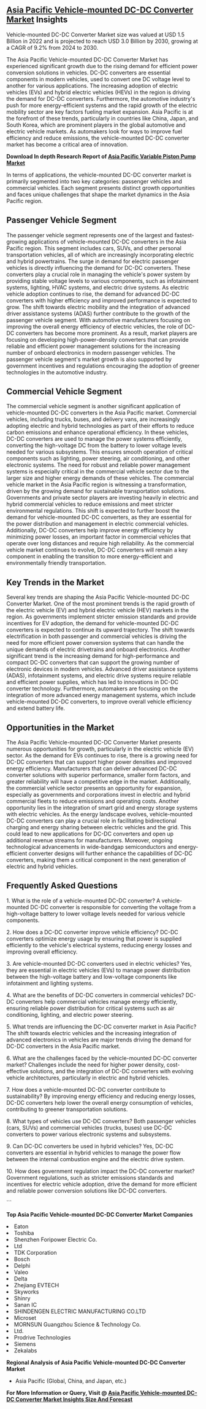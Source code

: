 <h2><a href="https://www.verifiedmarketreports.com/download-sample/?rid=234366&amp;utm_source=Github-Feb&amp;utm_medium=219" target="_blank">Asia Pacific Vehicle-mounted DC-DC Converter Market</a> Insights</h2><p>Vehicle-mounted DC-DC Converter Market size was valued at USD 1.5 Billion in 2022 and is projected to reach USD 3.0 Billion by 2030, growing at a CAGR of 9.2% from 2024 to 2030.</p><p><p>The Asia Pacific Vehicle-mounted DC-DC Converter Market has experienced significant growth due to the rising demand for efficient power conversion solutions in vehicles. DC-DC converters are essential components in modern vehicles, used to convert one DC voltage level to another for various applications. The increasing adoption of electric vehicles (EVs) and hybrid electric vehicles (HEVs) in the region is driving the demand for DC-DC converters. Furthermore, the automotive industry's push for more energy-efficient systems and the rapid growth of the electric mobility sector are key factors fueling market expansion. Asia Pacific is at the forefront of these trends, particularly in countries like China, Japan, and South Korea, which are prominent players in the global automotive and electric vehicle markets. As automakers look for ways to improve fuel efficiency and reduce emissions, the vehicle-mounted DC-DC converter market has become a critical area of innovation. <p><strong>Download In depth Research Report of <a href="https://www.verifiedmarketreports.com/download-sample/?rid=236118&amp;utm_source=Pulse-Dec&amp;utm_medium=219" target="_blank">Asia Pacific Variable Piston Pump Market</a></strong></p> In terms of applications, the vehicle-mounted DC-DC converter market is primarily segmented into two key categories: passenger vehicles and commercial vehicles. Each segment presents distinct growth opportunities and faces unique challenges that shape the market dynamics in the Asia Pacific region. <h2>Passenger Vehicle Segment</h2> The passenger vehicle segment represents one of the largest and fastest-growing applications of vehicle-mounted DC-DC converters in the Asia Pacific region. This segment includes cars, SUVs, and other personal transportation vehicles, all of which are increasingly incorporating electric and hybrid powertrains. The surge in demand for electric passenger vehicles is directly influencing the demand for DC-DC converters. These converters play a crucial role in managing the vehicle's power system by providing stable voltage levels to various components, such as infotainment systems, lighting, HVAC systems, and electric drive systems. As electric vehicle adoption continues to rise, the demand for advanced DC-DC converters with higher efficiency and improved performance is expected to grow. The shift towards electric mobility and the integration of advanced driver assistance systems (ADAS) further contribute to the growth of the passenger vehicle segment. With automotive manufacturers focusing on improving the overall energy efficiency of electric vehicles, the role of DC-DC converters has become more prominent. As a result, market players are focusing on developing high-power-density converters that can provide reliable and efficient power management solutions for the increasing number of onboard electronics in modern passenger vehicles. The passenger vehicle segment's market growth is also supported by government incentives and regulations encouraging the adoption of greener technologies in the automotive industry. <h2>Commercial Vehicle Segment</h2> The commercial vehicle segment is another significant application of vehicle-mounted DC-DC converters in the Asia Pacific market. Commercial vehicles, including trucks, buses, and delivery vans, are increasingly adopting electric and hybrid technologies as part of their efforts to reduce carbon emissions and enhance operational efficiency. In these vehicles, DC-DC converters are used to manage the power systems efficiently, converting the high-voltage DC from the battery to lower voltage levels needed for various subsystems. This ensures smooth operation of critical components such as lighting, power steering, air conditioning, and other electronic systems. The need for robust and reliable power management systems is especially critical in the commercial vehicle sector due to the larger size and higher energy demands of these vehicles. The commercial vehicle market in the Asia Pacific region is witnessing a transformation, driven by the growing demand for sustainable transportation solutions. Governments and private sector players are investing heavily in electric and hybrid commercial vehicles to reduce emissions and meet stricter environmental regulations. This shift is expected to further boost the demand for vehicle-mounted DC-DC converters, as they are essential for the power distribution and management in electric commercial vehicles. Additionally, DC-DC converters help improve energy efficiency by minimizing power losses, an important factor in commercial vehicles that operate over long distances and require high reliability. As the commercial vehicle market continues to evolve, DC-DC converters will remain a key component in enabling the transition to more energy-efficient and environmentally friendly transportation. <h2>Key Trends in the Market</h2> Several key trends are shaping the Asia Pacific Vehicle-mounted DC-DC Converter Market. One of the most prominent trends is the rapid growth of the electric vehicle (EV) and hybrid electric vehicle (HEV) markets in the region. As governments implement stricter emission standards and provide incentives for EV adoption, the demand for vehicle-mounted DC-DC converters is expected to continue its upward trajectory. The shift towards electrification in both passenger and commercial vehicles is driving the need for more efficient power conversion systems that can handle the unique demands of electric drivetrains and onboard electronics. Another significant trend is the increasing demand for high-performance and compact DC-DC converters that can support the growing number of electronic devices in modern vehicles. Advanced driver assistance systems (ADAS), infotainment systems, and electric drive systems require reliable and efficient power supplies, which has led to innovations in DC-DC converter technology. Furthermore, automakers are focusing on the integration of more advanced energy management systems, which include vehicle-mounted DC-DC converters, to improve overall vehicle efficiency and extend battery life. <h2>Opportunities in the Market</h2> The Asia Pacific Vehicle-mounted DC-DC Converter Market presents numerous opportunities for growth, particularly in the electric vehicle (EV) sector. As the demand for EVs continues to rise, there is a growing need for DC-DC converters that can support higher power densities and improved energy efficiency. Manufacturers that can deliver advanced DC-DC converter solutions with superior performance, smaller form factors, and greater reliability will have a competitive edge in the market. Additionally, the commercial vehicle sector presents an opportunity for expansion, especially as governments and corporations invest in electric and hybrid commercial fleets to reduce emissions and operating costs. Another opportunity lies in the integration of smart grid and energy storage systems with electric vehicles. As the energy landscape evolves, vehicle-mounted DC-DC converters can play a crucial role in facilitating bidirectional charging and energy sharing between electric vehicles and the grid. This could lead to new applications for DC-DC converters and open up additional revenue streams for manufacturers. Moreover, ongoing technological advancements in wide-bandgap semiconductors and energy-efficient converter designs will further enhance the capabilities of DC-DC converters, making them a critical component in the next generation of electric and hybrid vehicles. <h2>Frequently Asked Questions</h2> <p>1. What is the role of a vehicle-mounted DC-DC converter? A vehicle-mounted DC-DC converter is responsible for converting the voltage from a high-voltage battery to lower voltage levels needed for various vehicle components.</p> <p>2. How does a DC-DC converter improve vehicle efficiency? DC-DC converters optimize energy usage by ensuring that power is supplied efficiently to the vehicle's electrical systems, reducing energy losses and improving overall efficiency.</p> <p>3. Are vehicle-mounted DC-DC converters used in electric vehicles? Yes, they are essential in electric vehicles (EVs) to manage power distribution between the high-voltage battery and low-voltage components like infotainment and lighting systems.</p> <p>4. What are the benefits of DC-DC converters in commercial vehicles? DC-DC converters help commercial vehicles manage energy efficiently, ensuring reliable power distribution for critical systems such as air conditioning, lighting, and electric power steering.</p> <p>5. What trends are influencing the DC-DC converter market in Asia Pacific? The shift towards electric vehicles and the increasing integration of advanced electronics in vehicles are major trends driving the demand for DC-DC converters in the Asia Pacific market.</p> <p>6. What are the challenges faced by the vehicle-mounted DC-DC converter market? Challenges include the need for higher power density, cost-effective solutions, and the integration of DC-DC converters with evolving vehicle architectures, particularly in electric and hybrid vehicles.</p> <p>7. How does a vehicle-mounted DC-DC converter contribute to sustainability? By improving energy efficiency and reducing energy losses, DC-DC converters help lower the overall energy consumption of vehicles, contributing to greener transportation solutions.</p> <p>8. What types of vehicles use DC-DC converters? Both passenger vehicles (cars, SUVs) and commercial vehicles (trucks, buses) use DC-DC converters to power various electronic systems and subsystems.</p> <p>9. Can DC-DC converters be used in hybrid vehicles? Yes, DC-DC converters are essential in hybrid vehicles to manage the power flow between the internal combustion engine and the electric drive system.</p> <p>10. How does government regulation impact the DC-DC converter market? Government regulations, such as stricter emissions standards and incentives for electric vehicle adoption, drive the demand for more efficient and reliable power conversion solutions like DC-DC converters.</p> ```</p><p><strong>Top Asia Pacific Vehicle-mounted DC-DC Converter Market Companies</strong></p><div data-test-id=""><p><li>Eaton</li><li> Toshiba</li><li> Shenzhen Foripower Electric Co.</li><li>Ltd</li><li> TDK Corporation</li><li> Bosch</li><li> Delphi</li><li> Valeo</li><li> Delta</li><li> Zhejiang EVTECH</li><li> Skyworks</li><li> Shinry</li><li> Sanan IC</li><li> SHINDENGEN ELECTRIC MANUFACTURING CO.LTD</li><li> Microset</li><li> MORNSUN Guangzhou Science & Technology Co.</li><li>Ltd.</li><li> Prodrive Technologies</li><li> Siemens</li><li> Zekalabs</li></p><div><strong>Regional Analysis of&nbsp;Asia Pacific Vehicle-mounted DC-DC Converter Market</strong></div><ul><li dir="ltr"><p dir="ltr">Asia Pacific (Global, China, and Japan, etc.)</p></li></ul><p><strong>For More Information or Query, Visit @&nbsp;</strong><strong><a href="https://www.verifiedmarketreports.com/product/vehicle-mounted-dc-dc-converter-market/?utm_source=Github-Feb&amp;utm_medium=219" target="_blank">Asia Pacific Vehicle-mounted DC-DC Converter Market Insights Size And Forecast</a></strong></p></div><h2>&nbsp;</h2><div data-test-id="">&nbsp;</div>
